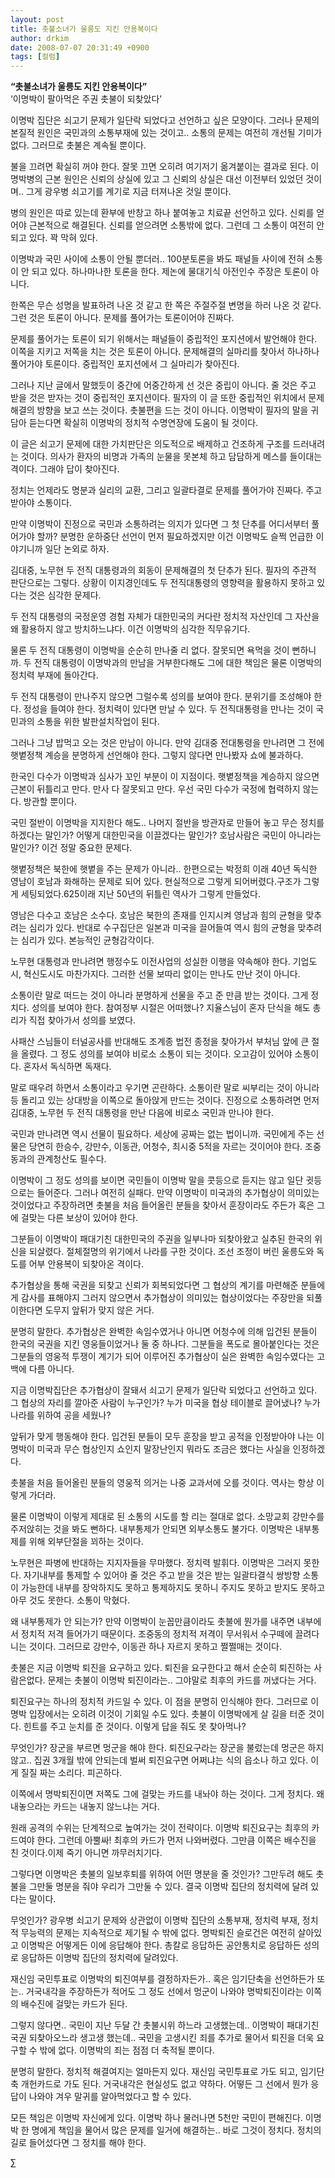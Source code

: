 ```yaml
---
layout: post
title: 촛불소녀가 울릉도 지킨 안용복이다
author: drkim
date: 2008-07-07 20:31:49 +0900
tags: [컬럼]
---
```

**“촛불소녀가 울릉도 지킨 안용복이다”**  
‘이명박이 팔아먹은 주권 촛불이 되찾았다’

이명박 집단은 쇠고기 문제가 일단락 되었다고 선언하고 싶은 모양이다. 그러나 문제의 본질적 원인은 국민과의 소통부재에 있는 것이고.. 소통의 문제는 여전히 개선될 기미가 없다. 그러므로 촛불은 계속될 뿐이다. 

불을 끄려면 확실히 꺼야 한다. 잘못 끄면 오히려 여기저기 옮겨붙이는 결과로 된다. 이명박병의 근본 원인은 신뢰의 상실에 있고 그 신뢰의 상실은 대선 이전부터 있었던 것이며.. 그게 광우병 쇠고기를 계기로 지금 터져나온 것일 뿐이다. 

병의 원인은 따로 있는데 환부에 반창고 하나 붙여놓고 치료끝 선언하고 있다. 신뢰를 얻어야 근본적으로 해결된다. 신뢰를 얻으려면 소통밖에 없다. 그런데 그 소통이 여전히 안 되고 있다. 꽉 막혀 있다. 

이명박과 국민 사이에 소통이 안될 뿐더러.. 100분토론을 봐도 패널들 사이에 전혀 소통이 안 되고 있다. 하나마나한 토론을 한다. 제논에 물대기식 아전인수 주장은 토론이 아니다. 

한쪽은 무슨 성명을 발표하려 나온 것 같고 한 쪽은 주절주절 변명을 하러 나온 것 같다. 그런 것은 토론이 아니다. 문제를 풀어가는 토론이어야 진짜다. 

문제를 풀어가는 토론이 되기 위해서는 패널들이 중립적인 포지션에서 발언해야 한다. 이쪽을 지키고 저쪽을 치는 것은 토론이 아니다. 문제해결의 실마리를 찾아서 하나하나 풀어가야 토론이다. 중립적인 포지션에서 그 실마리가 찾아진다. 

그러나 지난 글에서 말했듯이 중간에 어중간하게 선 것은 중립이 아니다. 줄 것은 주고 받을 것은 받자는 것이 중립적인 포지션이다. 필자의 이 글 또한 중립적인 위치에서 문제해결의 방향을 보고 쓰는 것이다. 촛불편을 드는 것이 아니다. 이명박이 필자의 말을 귀담아 듣는다면 확실히 이명박의 정치적 수명연장에 도움이 될 것이다. 

이 글은 쇠고기 문제에 대한 가치판단은 의도적으로 배제하고 건조하게 구조를 드러내려는 것이다. 의사가 환자의 비명과 가족의 눈물을 못본체 하고 담담하게 메스를 들이대는 격이다. 그래야 답이 찾아진다. 

정치는 언제라도 명분과 실리의 교환, 그리고 일괄타결로 문제를 풀어가야 진짜다. 주고받아야 소통이다. 

만약 이명박이 진정으로 국민과 소통하려는 의지가 있다면 그 첫 단추를 어디서부터 풀어가야 할까? 분명한 운하중단 선언이 먼저 필요하겠지만 이건 이명박도 슬쩍 언급한 이야기니까 일단 논외로 하자. 

김대중, 노무현 두 전직 대통령과의 회동이 문제해결의 첫 단추가 된다. 필자의 주관적 판단으로는 그렇다. 상황이 이지경인데도 두 전직대통령의 영향력을 활용하지 못하고 있다는 것은 심각한 문제다. 

두 전직 대통령의 국정운영 경험 자체가 대한민국의 커다란 정치적 자산인데 그 자산을 왜 활용하지 않고 방치하느냐다. 이건 이명박의 심각한 직무유기다. 

물론 두 전직 대통령이 이명박을 순순히 만나줄 리 없다. 잘못되면 욕먹을 것이 뻔하니까. 두 전직 대통령이 이명박과의 만남을 거부한다해도 그에 대한 책임은 물론 이명박의 정치력 부재에 돌아간다. 

두 전직 대통령이 만나주지 않으면 그럴수록 성의를 보여야 한다. 분위기를 조성해야 한다. 정성을 들여야 한다. 정치력이 있다면 만날 수 있다. 두 전직대통령을 만나는 것이 국민과의 소통을 위한 발판설치작업이 된다. 

그러나 그냥 밥먹고 오는 것은 만남이 아니다. 만약 김대중 전대통령을 만나려면 그 전에 햇볕정책 계승을 분명하게 선언해야 한다. 그렇지 않다면 만나봤자 쇼에 불과하다. 

한국인 다수가 이명박과 심사가 꼬인 부분이 이 지점이다. 햇볕정책을 계승하지 않으면 근본이 뒤틀리고 만다. 만사 다 잘못되고 만다. 우선 국민 다수가 국정에 협력하지 않는다. 방관할 뿐이다. 

국민 절반이 이명박을 지지한다 해도.. 나머지 절반을 방관자로 만들어 놓고 무슨 정치를 하겠다는 말인가? 어떻게 대한민국을 이끌겠다는 말인가? 호남사람은 국민이 아니라는 말인가? 이건 정말 중요한 문제다.

햇볕정책은 북한에 햇볕을 주는 문제가 아니라.. 한편으로는 박정희 이래 40년 독식한 영남이 호남과 화해하는 문제로 되어 있다. 현실적으로 그렇게 되어버렸다.구조가 그렇게 세팅되었다.625이래 지난 50년의 뒤틀린 역사가 그렇게 만들었다. 

영남은 다수고 호남은 소수다. 호남은 북한의 존재를 인지시켜 영남과 힘의 균형을 맞추려는 심리가 있다. 반대로 수구집단은 일본과 미국을 끌어들여 역시 힘의 균형을 맞추려는 심리가 있다. 본능적인 균형감각이다. 

노무현 대통령과 만나려면 행정수도 이전사업의 성실한 이행을 약속해야 한다. 기업도시, 혁신도시도 마찬가지다. 그러한 선물 보따리 없이는 만나도 만난 것이 아니다. 

소통이란 말로 떠드는 것이 아니라 분명하게 선물을 주고 준 만큼 받는 것이다. 그게 정치다. 성의를 보여야 한다. 참여정부 시절은 어떠했나? 지율스님이 혼자 단식을 해도 총리가 직접 찾아가서 성의를 보였다. 

사패산 스님들이 터널공사를 반대해도 조계종 법전 종정을 찾아가서 부처님 앞에 큰 절을 올렸다. 그 정도 성의를 보여야 비로소 소통이 되는 것이다. 오고감이 있어야 소통이다. 혼자서 독식하면 독재다. 

말로 때우려 하면서 소통이라고 우기면 곤란하다. 소통이란 말로 씨부리는 것이 아니라 등 돌리고 있는 상대방을 이쪽으로 돌아앉게 만드는 것이다. 진정으로 소통하려면 먼저 김대중, 노무현 두 전직 대통령을 만난 다음에 비로소 국민과 만나야 한다.

국민과 만나려면 역시 선물이 필요하다. 세상에 공짜는 없는 법이니까. 국민에게 주는 선물은 당연히 한승수, 강만수, 이동관, 어청수, 최시중 5적을 자르는 것이어야 한다. 조중동과의 관계청산도 필수다. 

이명박이 그 정도 성의를 보이면 국민들이 이명박 말을 콧등으로 듣지는 않고 일단 귓등으로는 들어준다. 그러나 여전히 실패다. 만약 이명박이 미국과의 추가협상이 의미있는 것이었다고 주장하려면 촛불을 처음 들어올린 분들을 찾아서 훈장이라도 주든가 혹은 그에 걸맞는 다른 보상이 있어야 한다. 

그분들이 이명박이 패대기친 대한민국의 주권을 일부나마 되찾아왔고 실추된 한국의 위신을 되살렸다. 절체절명의 위기에서 나라를 구한 것이다. 조선 조정이 버린 울릉도와 독도를 어부 안용복이 되찾아온 격이다. 

추가협상을 통해 국권을 되찾고 신뢰가 회복되었다면 그 협상의 계기를 마련해준 분들에게 감사를 표해야지 그러지 않으면서 추가협상이 의미있는 협상이었다는 주장만을 되풀이한다면 도무지 앞뒤가 맞지 않은 거다. 

분명히 말한다. 추가협상은 완벽한 속임수였거나 아니면 어청수에 의해 입건된 분들이 한국의 국권을 지킨 영웅들이었거나 둘 중 하나다. 그분들을 폭도로 몰아붙인다는 것은 그분들의 영웅적 투쟁이 계기가 되어 이루어진 추가협상이 실은 완벽한 속임수였다는 고백에 다름 아니다. 

지금 이명박집단은 추가협상이 잘돼서 쇠고기 문제가 일단락 되었다고 선언하고 있다. 그 협상의 자리를 깔아준 사람이 누구인가? 누가 미국을 협상 테이블로 끌어냈나? 누가 나라를 위하여 공을 세웠나?

앞뒤가 맞게 행동해야 한다. 입건된 분들이 모두 훈장을 받고 공적을 인정받아야 나는 이명박이 미국과 무슨 협상인지 쇼인지 말장난인지 뭐라도 조금은 했다는 사실을 인정하겠다. 

촛불을 처음 들어올린 분들의 영웅적 의거는 나중 교과서에 오를 것이다. 역사는 항상 이렇게 가더라. 

물론 이명박이 이렇게 제대로 된 소통의 시도를 할 리는 절대로 없다. 소망교회 강만수를 주저앉히는 것을 봐도 뻔하다. 내부통제가 안되면 외부소통도 불가다. 이명박은 내부통제를 위해 외부단절을 꾀하는 것이다. 

노무현은 파병에 반대하는 지지자들을 무마했다. 정치력 발휘다. 이명박은 그러지 못한다. 자기내부를 통제할 수 있어야 줄 것은 주고 받을 것은 받는 일괄타결식 쌍방향 소통이 가능한데 내부를 장악하지도 못하고 통제하지도 못하니 주지도 못하고 받지도 못하고 아무 것도 못한다. 소통이 막혔다. 

왜 내부통제가 안 되는가? 만약 이명박이 눈꼽만큼이라도 촛불에 뭔가를 내주면 내부에서 정치적 저격 들어가기 때문이다. 조중동의 정치적 저격이 무서워서 수구떼에 끌려다니는 것이다. 그러므로 강만수, 이동관 하나 자르지 못하고 쩔쩔매는 것이다. 

촛불은 지금 이명박 퇴진을 요구하고 있다. 퇴진을 요구한다고 해서 순순히 퇴진하는 사람은없다. 문제는 촛불이 이명박 퇴진이라는.. 그야말로 최후의 카드를 꺼냈다는 거다. 

퇴진요구는 하나의 정치적 카드일 수 있다. 이 점을 분명히 인식해야 한다. 그러므로 이명박 입장에서는 오히려 이것이 기회일 수도 있다. 촛불이 이명박에게 살 길을 터준 것이다. 힌트를 주고 눈치를 준 것이다. 이렇게 답을 줘도 못 찾아먹나?

무엇인가? 장군을 부르면 멍군을 해야 한다. 퇴진요구라는 장군을 불렀는데 멍군은 하지 않고.. 집권 3개월 밖에 안되는데 벌써 퇴진요구면 어쩌냐는 식의 읍소나 하고 있다. 이게 질질 짜는 소리다. 피곤하다. 

이쪽에서 명박퇴진이면 저쪽도 그에 걸맞는 카드를 내놔야 하는 것이다. 그게 정치다. 왜 내놓으라는 카드는 내놓지 않느냐는 거다. 

원래 공격의 수위는 단계적으로 높여가는 것이 전략이다. 이명박 퇴진요구는 최후의 카드여야 한다. 그런데 아뿔싸! 최후의 카드가 먼저 나와버렸다. 그만큼 이쪽은 배수진을 친 것이다.이제 죽기 아니면 까무러치기다. 

그렇다면 이명박은 촛불의 일보후퇴를 위하여 어떤 명분을 줄 것인가? 그만두려 해도 촛불을 그만둘 명분을 줘야 우리가 그만둘 수 있다. 결국 이명박 집단의 정치력에 달려 있다는 말이다. 

무엇인가? 광우병 쇠고기 문제와 상관없이 이명박 집단의 소통부재, 정치력 부재, 정치적 무능력의 문제는 지속적으로 제기될 수 밖에 없다. 명박퇴진 슬로건은 여전히 살아있고 이명박은 어떻게든 이에 응답해야 한다. 총칼로 응답하든 공안통치로 응답하든 성의로 응답하든 이명박 집단의 정치력에 달려있다. 

재신임 국민투표로 이명박의 퇴진여부를 결정하자든가.. 혹은 임기단축을 선언하든가 또는.. 거국내각을 주장하든가 적어도 그 정도 선에서 멍군이 나와야 명박퇴진이라는 이쪽의 배수진에 걸맞는 카드가 된다. 

그렇지 않다면.. 국민이 지난 두달 간 촛불시위 하느라 고생했는데.. 이명박이 패대기친 국권 되찾아오느라 생고생 했는데.. 국민을 고생시킨 죄를 추가로 물어서 퇴진을 더욱 요구할 수 밖에 없다. 이명박의 죄는 점점 더 축적될 뿐이다.

분명히 말한다. 정치적 해결여지는 얼마든지 있다. 재신임 국민투표로 가도 되고, 임기단축 개헌카드로 가도 된다. 거국내각은 현실성도 없고 약하다. 어떻든 그 선에서 뭔가 응답이 나와야 겨우 말귀를 알아먹었다고 할 수 있다. 

모든 책임은 이명박 자신에게 있다. 이명박 하나 물러나면 5천만 국민이 편해진다. 이명박 한 명에게 책임을 물어서 많은 문제를 일거에 해결하는.. 바로 그것이 정치다. 정치의 길로 들어섰다면 그 정치를 해야 한다. 



∑